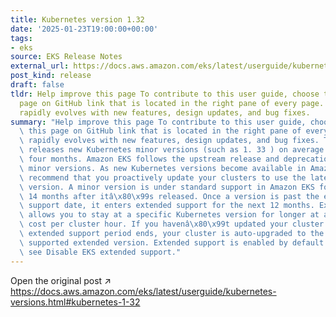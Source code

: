 ```yaml
---
title: Kubernetes version 1.32
date: '2025-01-23T19:00:00+00:00'
tags:
- eks
source: EKS Release Notes
external_url: https://docs.aws.amazon.com/eks/latest/userguide/kubernetes-versions.html#kubernetes-1-32
post_kind: release
draft: false
tldr: Help improve this page To contribute to this user guide, choose the Edit this
  page on GitHub link that is located in the right pane of every page. Kubernetes
  rapidly evolves with new features, design updates, and bug fixes.
summary: "Help improve this page To contribute to this user guide, choose the Edit\
  \ this page on GitHub link that is located in the right pane of every page. Kubernetes\
  \ rapidly evolves with new features, design updates, and bug fixes. The community\
  \ releases new Kubernetes minor versions (such as 1. 33 ) on average once every\
  \ four months. Amazon EKS follows the upstream release and deprecation cycle for\
  \ minor versions. As new Kubernetes versions become available in Amazon EKS, we\
  \ recommend that you proactively update your clusters to use the latest available\
  \ version. A minor version is under standard support in Amazon EKS for the first\
  \ 14 months after itâ\x80\x99s released. Once a version is past the end of standard\
  \ support date, it enters extended support for the next 12 months. Extended support\
  \ allows you to stay at a specific Kubernetes version for longer at an additional\
  \ cost per cluster hour. If you havenâ\x80\x99t updated your cluster before the\
  \ extended support period ends, your cluster is auto-upgraded to the oldest currently\
  \ supported extended version. Extended support is enabled by default. To disable,\
  \ see Disable EKS extended support."
---
```

Open the original post ↗ https://docs.aws.amazon.com/eks/latest/userguide/kubernetes-versions.html#kubernetes-1-32
